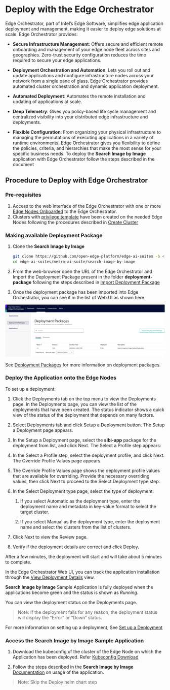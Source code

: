 # Deploy with the Edge Orchestrator

Edge Orchestrator, part of Intel’s Edge Software, simplifies edge application deployment and management, making it easier to deploy edge solutions at scale. Edge Orchestrator provides:

* **Secure Infrastructure Management**: Offers secure and efficient remote onboarding and management of your edge node fleet across sites and geographies. Zero-trust security configuration reduces the time required to secure your edge applications.

* **Deployment Orchestration and Automation**: Lets you roll out and update applications and configure infrastructure nodes across your network from a single pane of glass. Edge Orchestrator provides automated cluster orchestration and dynamic application deployment.
* **Automated Deployment**: Automates the remote installation and updating of applications at scale.

* **Deep Telemetry**: Gives you policy-based life cycle management and centralized visibility into your distributed edge infrastructure and deployments.

* **Flexible Configuration**: From organizing your physical infrastructure to managing the permutations of executing applications in a variety of runtime environments, Edge Orchestrator gives you flexibility to define the policies, criteria, and hierarchies that make the most sense for your specific business needs.
To deploy the **Search Image by Image** application with Edge Orchestrator follow the steps described in the document

## Procedure to Deploy with Edge Orchestrator

### Pre-requisites

1. Access to the web interface of the Edge Orchestrator with one or more [Edge Nodes Onboarded](<https://docs.openedgeplatform.intel.com/edge-manage-docs/main/user_guide/set_up_edge_infra/edge_node_onboard.html>) to the Edge Orchestrator.
1. Clusters with [privilege template](<https://docs.openedgeplatform.intel.com/edge-manage-docs/main/user_guide/additional_howtos/set_up_a_cluster_template.html>) have been created on the needed Edge Nodes following the procedures described in [Create Cluster](<https://docs.openedgeplatform.intel.com/edge-manage-docs/main/user_guide/set_up_edge_infra/create_clusters.html#create-cluster>)

### Making available Deployment Package

1. Clone the **Search Image by Image**

    ``` bash
    git clone https://github.com/open-edge-platform/edge-ai-suites -b <version>
    cd edge-ai-suites/metro-ai-suite/search-image-by-image
    ```

2. From the web-browser open the URL of the Edge Orchestrator and Import the Deployment Package present in the folder **deployment-package** following the steps described in [Import Deployment Package](<https://docs.openedgeplatform.intel.com/edge-manage-docs/main/user_guide/package_software/import_deployment.html>)

3. Once the deployment package has been imported into Edge Orchestrator, you can see it in the list of Web UI as shown here.

**![SIBI Image](./_images/sibi-dp.png)**

See [Deployment Packages](<https://docs.openedgeplatform.intel.com/edge-manage-docs/main/user_guide/package_software/deploy_packages.html#view-deployment-packages>) for more information on deployment packages.

### Deploy the Application onto the Edge Nodes

To set up a deployment:

1. Click the Deployments tab on the top menu to view the Deployments page. In the Deployments page, you can view the list of the deployments that have been created. The status indicator shows a quick view of the status of the deployment that depends on many factors.

1. Select Deployments tab and click Setup a Deployment button. The Setup a Deployment page appears.

1. In the Setup a Deployment page, select the **sibi-app** package for the deployment from list, and click Next. The Select a Profile step appears:

1. In the Select a Profile step, select the deployment profile, and click Next. The Override Profile Values page appears.

1. The Override Profile Values page shows the deployment profile values that are available for overriding. Provide the necessary overriding values, then click Next to proceed to the Select Deployment type step.

1. In the Select Deployment type page, select the type of deployment.

    1. If you select Automatic as the deployment type, enter the deployment name and metadata in key-value format to select the target cluster.

    1. If you select Manual as the deployment type, enter the deployment name and select the clusters from the list of clusters.

1. Click Next to view the Review page.

1. Verify if the deployment details are correct and click Deploy.

After a few minutes, the deployment will start and will take about 5 minutes to complete.

In the Edge Orchestrator Web UI, you can track the application installation through the [View Deployment Details](<https://docs.openedgeplatform.intel.com/edge-manage-docs/main/user_guide/package_software/deployment_details.html#view-deployment-details>) view.

**Search Image by Image** Sample Application is fully deployed when the applications become green and the status is shown as _Running_.

You can view the deployment status on the Deployments page.

> Note:  If the deployment fails for any reason, the deployment status will display the “Error” or “Down” status.

For more information on setting up a deployment, See [Set up a Deployment](<https://docs.openedgeplatform.intel.com/edge-manage-docs/main/user_guide/package_software/setup_deploy.html#set-up-a-deployment>)

### Access the **Search Image by Image** Sample Application

1. Download the kubeconfig of the cluster of the Edge Node on which the Application has been deployed. Refer [Kubeconfig Download](<https://docs.openedgeplatform.intel.com/edge-manage-docs/main/user_guide/set_up_edge_infra/accessing_clusters.html#organize-cluster-access-with-a-kubeconfig-file>)

2. Follow the steps described in the **Search Image by Image** [Documentation](<how-to-deploy-helm.md>) on usage of the application.

> Note: Skip the Deploy helm chart step
